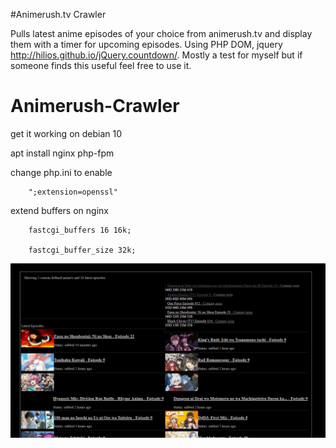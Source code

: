 #Animerush.tv Crawler

Pulls latest anime episodes of your choice from animerush.tv and display them with a timer for upcoming episodes. Using PHP DOM, jquery http://hilios.github.io/jQuery.countdown/. Mostly a test for myself but if someone finds this useful feel free to use it.

# Animerush-Crawler



get it working on debian 10


apt install nginx php-fpm


change php.ini to enable

        ";extension=openssl"
        
        
extend buffers on nginx

        fastcgi_buffers 16 16k;
        
        fastcgi_buffer_size 32k;

![alt text](Capture.png)
